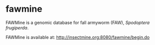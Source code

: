 # fawmine
FAWMine is a genomic database for fall armyworm (FAW), *Spodoptera frugiperda*.

FAWMine is available at: http://insectmine.org:8080/fawmine/begin.do
